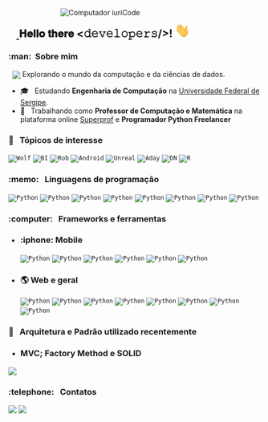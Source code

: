 <html>
<img src="https://raw.githubusercontent.com/MicaelliMedeiros/micaellimedeiros/master/image/computer-illustration.png" min-width="400px" max-width="400px" width="400px" align="right" alt="Computador iuriCode">
<p align="left">
<h2><a id="user-content--𝐇𝐞𝐥𝐥𝐨-𝐭𝐡𝐞𝐫𝐞-𝐟𝐞𝐥𝐥𝐨𝐰-𝚍𝚎𝚟𝚎𝚕𝚘𝚙𝚎𝚛𝚜-" class="anchor" aria-hidden="true" href="#-𝐇𝐞𝐥𝐥𝐨-𝐭𝐡𝐞𝐫𝐞-𝐟𝐞𝐥𝐥𝐨𝐰-𝚍𝚎𝚟𝚎𝚕𝚘𝚙𝚎𝚛𝚜-">
<svg class="octicon octicon-link" viewBox="0 0 16 16" version="1.1" width="16" height="16" aria-hidden="true">
</svg>
</a> 
<strong>𝐇𝐞𝐥𝐥𝐨 𝐭𝐡𝐞𝐫𝐞 &lt;𝚍𝚎𝚟𝚎𝚕𝚘𝚙𝚎𝚛𝚜/&gt;! </strong>
<a href="#"><img src="https://github.com/ABSphreak/ABSphreak/raw/master/gifs/Hi.gif" width="30px" style="max-width:100%;"></a></h2>
</p>
<p align="left"> 
  <h3> :man: &nbsp;Sobre mim </h3>

&nbsp;  <a href="#" alt="Dados">
<img src="https://www.globaltec.com.br/wp-content/uploads/2021/01/5ab1a21aaafa93397c0d6eedcb24731e-computer-laptop-icon-by-vexels.png" width="30px" align='center'></a> Explorando o mundo da computação e da ciências de dados.
- 🎓 &nbsp; Estudando **Engenharia de Computação** na <a href="https://www.ufs.br">Universidade Federal de Sergipe</a>.
- 💼 &nbsp; Trabalhando como **Professor de Computação e Matemática** na plataforma online <a href="https://www.superprof.com.br/">Superprof</a> e **Programador Python Freelancer**

</p>
<h3> 🤔 &nbsp; Tópicos de interesse </h3>
 <code><img height="30" src="https://img.shields.io/badge/Wolfram%20Alpha-4A4A55?style=flat&logo=Wolfram&logoColor=FF3E00" alt="Wolf"/></code>
  <code><img height="30" src="https://img.shields.io/badge/Power%20BI-FFA500?style=flat&logo=Power+BI&logoColor=black" style="borderRadius=9000px 30px;" alt="BI"/></code>
  <code><img height="30" src="https://img.shields.io/badge/Robótica-9146FF?style=flat&logo=Instructables&logoColor=white" alt="Rob"/></code>
    <code><img height="30" src="https://img.shields.io/badge/-Mobile%20Dev.-171615?style=flat&logo=Android&color=262673" alt="Android"/></code>
    <code><img height="30" src="https://img.shields.io/badge/Game%20Dev.-black?style=flat&logo=Unreal%20Engine&logoColor=white" alt="Unreal"/></code>
    <code><img height="30" src="https://img.shields.io/badge/-Hackaday-171615?style=flat&logo=Hackaday&color=262673" alt="Aday"/></code>
    <code><img height="30" src="https://img.shields.io/badge/-Design%20Patterns-171615?style=flat&logo=Designer%20News&color=262673" alt="DN"/></code>
     <code><img height="30" src="https://img.shields.io/badge/-R-171615?style=flat&logo=R&logoColor=blue&color=white" alt="R"/></code>
    
<h3> :memo: &nbsp; Linguagens de programação </h3>

   <code><img height="30" src="https://img.shields.io/badge/Python-14354C?style=flat&logo=python&logoColor=white" alt="Python"/></code>
   <code><img height="30" src="https://img.shields.io/badge/JavaScript-F7DF1E?style=flat&logo=javascript&logoColor=black" alt="Python"/></code>
   <code><img height="30" src="https://img.shields.io/badge/Java-ED8B00?style=flat&logo=java&logoColor=white" alt="Python"/></code>
   <code><img height="30" src="https://img.shields.io/badge/HTML5-E34F26?style=flat&logo=html5&logoColor=white" alt="Python"/></code>
   <code><img height="30" src="https://img.shields.io/badge/C%23-239120?style=flat&logo=c-sharp&logoColor=white" alt="Python"/></code>
   <code><img height="30" src="https://img.shields.io/badge/C-00599C?style=flat&logo=c&logoColor=white" alt="Python"/></code>
   <code><img height="30" src="https://img.shields.io/badge/Delphi-CC342D?style=flat&logo=Delphi&logoColor=white" alt="Python"/></code>
   <code><img height="30" src="https://img.shields.io/badge/VBA-239120?style=flat&logo=Microsoft+Excel&logoColor=white" alt="Python"/></code>

<h3> :computer: &nbsp; Frameworks e ferramentas </h3>
<ul> 
  <h3><li>:iphone: Mobile</li></h3>
  <code><img height="30" src="https://img.shields.io/badge/-React%20Native-171615?style=flat&logo=React&color=262673" alt="Python"/></code>
  <code><img height="30" src="https://img.shields.io/badge/-Flutter-171615?style=flat&logo=Flutter&color=262673" alt="Python"/></code>
  <code><img height="30" src="https://img.shields.io/badge/-Expo-171615?style=flat&logo=Expo&color=262673" alt="Python"/></code>
  <code><img height="30" src="https://img.shields.io/badge/-Express-171615?style=flat&logo=Express&color=262673" alt="Python"/></code>
  <code><img height="30" src="https://img.shields.io/badge/-Node.js-171615?style=flat&logo=Node.js&color=262673" alt="Python"/></code>
  <code><img height="30" src="https://img.shields.io/badge/-Android%20Studio-171615?style=flat&logo=Android%20Studio&color=262673" alt="Python"/></code>
</ul>
<ul>
  <h3><li> 🌎 Web e geral </li></h3>
  <code><img height="30" src="https://img.shields.io/badge/-React-CC342D?style=flat&logo=React&color=ff8566" alt="Python"/></code>
  <code><img height="30" src="https://img.shields.io/badge/-Django-171615?style=flat&logo=Django&color=ff8566" alt="Python"/></code>
  <code><img height="30" src="https://img.shields.io/badge/-Bootstrap-171615?style=flat&logo=Bootstrap&color=ff8566&logoColor=white" alt="Python"/></code>
  <code><img height="30" src="https://img.shields.io/badge/-JQuery-171615?style=flat&logo=JQuery&color=ff8566" alt="Python"/></code>
  <code><img height="30" src="https://img.shields.io/badge/-VSCode-171615?style=flat&logo=Visual+Studio+Code&logoColor=blue&color=ff8566" alt="Python"/></code>
  <code><img height="30" src="https://img.shields.io/badge/-Linux-171615?style=flat&logo=Linux&logoColor=black&color=ff8566" alt="Python"/></code>
  <code><img height="30" src="https://img.shields.io/badge/-Vue.js-171615?style=flat&logo=vue-js&color=ff8566" alt="Python"/></code>
  <code><img height="30" src="https://img.shields.io/badge/-Unittest-171615?style=flat&color=ff8566" alt="Python"/></code>
  
</ul>
<h3> 🎨 &nbsp; Arquitetura e Padrão utilizado recentemente </h3>
<ul><li><h3> MVC; Factory Method e SOLID </h3></li></ul>

<img align='center' src="https://github-readme-stats.vercel.app/api?username=eduardo92005-debug&show_icons=true&title_color=783c00&text_color=af552e&icon_color=783c00&bg_color=blue&cache_seconds=2300">


<p align="left">
  <h3> :telephone: &nbsp; Contatos</h3>
</p>
<p align="left">
  <a address="mailto:eduardo92005@gmail.com" alt="Gmail">
  <img height=30 src="https://img.shields.io/badge/-Gmail-FF0000?style=flat&labelColor=FF0000&logo=gmail&logoColor=white&link=eduardo92005@gmail.com" /></a>

  <a href="https://www.linkedin.com/in/carlos-eduardo-silva-4a5b59204/" alt="Linkedin">
  <img height=30 src="https://img.shields.io/badge/-Linkedin-0e76a8?style=flat&logo=Linkedin&logoColor=white&link=https://www.linkedin.com/in/carlos-eduardo-silva-4a5b59204/" /></a>

</p>
</html>
